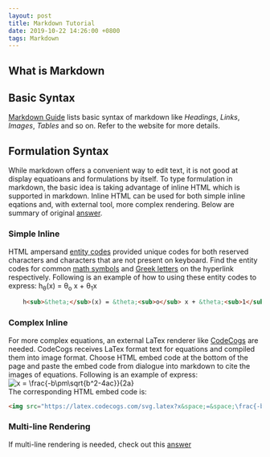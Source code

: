 ```yaml
---
layout: post
title: Markdown Tutorial
date: 2019-10-22 14:26:00 +0800
tags: Markdown    
---
```


## What is Markdown


## Basic Syntax
[Markdown Guide](https://www.markdownguide.org/basic-syntax/) lists basic syntax of markdown like _Headings_, _Links_, _Images_, _Tables_ and so on.
Refer to the website for more details.

## Formulation Syntax
While markdown offers a convenient way to edit text, it is not good at display equatioans and formulations by itself.
To type formulation in markdown, the basic idea is taking advantage of inline HTML which is supported in markdown.
Inline HTML can be used for both simple inline eqations and, with external tool, more complex rendering.
Below are summary of original [answer](https://stackoverflow.com/questions/11256433/how-to-show-math-equations-in-general-githubs-markdownnot-githubs-blog).

### Simple Inline
HTML ampersand [entity codes](https://www.w3schools.com/html/html_entities.asp) provided unique codes for both reserved characters and characters that are not present on keyboard.
Find the entity codes for common [math symbols](https://sites.psu.edu/symbolcodes/codehtml/#math) and [Greek letters](https://www.keynotesupport.com/internet/special-characters-greek-letters-symbols.shtml) on the hyperlink respectively.
Following is an example of how to using these entity codes to express: h<sub>&theta;</sub>(x) = &theta;<sub>o</sub> x + &theta;<sub>1</sub>x

```html
    h<sub>&theta;</sub>(x) = &theta;<sub>o</sub> x + &theta;<sub>1</sub>x
```


### Complex Inline
For more complex equations, an external LaTex renderer like [CodeCogs](https://www.codecogs.com/latex/eqneditor.php) are needed.
CodeCogs receives LaTex format text for equations and compiled them into image format.
Choose HTML embed code at the bottom of the page and paste the embed code from dialogue into markdown to cite the images of equations.
Following is an example of express:  
<img src="https://latex.codecogs.com/svg.latex?x&space;=&space;\frac{-b\pm\sqrt{b^2-4ac}}{2a}" title="x = \frac{-b\pm\sqrt{b^2-4ac}}{2a}" />  
The corresponding HTML embed code is:

```html
<img src="https://latex.codecogs.com/svg.latex?x&space;=&space;\frac{-b\pm\sqrt{b^2-4ac}}{2a}" title="x = \frac{-b\pm\sqrt{b^2-4ac}}{2a}" />
```


### Multi-line Rendering
If multi-line rendering is needed, check out this [answer](https://stackoverflow.com/questions/35498525/latex-rendering-in-readme-md-on-github/41341966#41341966)